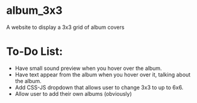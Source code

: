 # album_3x3
A website to display a 3x3 grid of album covers


# To-Do List:

- Have small sound preview when you hover over the album.
- Have text appear from the album when you hover over it, talking about the album.
- Add CSS-JS dropdown that allows user to change 3x3 to up to 6x6.
- Allow user to add their own albums (obviously)
